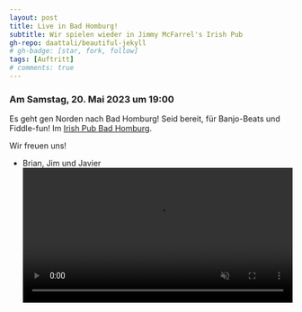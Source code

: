 ```yaml
---
layout: post
title: Live in Bad Homburg!
subtitle: Wir spielen wieder in Jimmy McFarrel's Irish Pub
gh-repo: daattali/beautiful-jekyll
# gh-badge: [star, fork, follow]
tags: [Auftritt]
# comments: true
---
```


### Am Samstag, 20. Mai 2023 um 19:00

Es geht gen Norden nach Bad Homburg! Seid bereit, für Banjo-Beats und Fiddle-fun!
Im [Irish Pub Bad Homburg](https://jimmymcfarrelsirishpub.de/).

Wir freuen uns!

- Brian, Jim und Javier  
<video src="/assets/img/choochoo.mp4" autoplay muted controls loop width="100%"></video>
